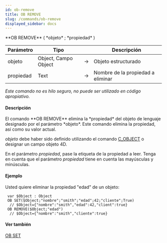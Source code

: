 ```yaml
---
id: ob-remove
title: OB REMOVE
slug: /commands/ob-remove
displayed_sidebar: docs
---
```


<!--REF #_command_.OB REMOVE.Syntax-->**OB REMOVE** ( *objeto* ; *propiedad* )<!-- END REF-->
<!--REF #_command_.OB REMOVE.Params-->
| Parámetro | Tipo |  | Descripción |
| --- | --- | --- | --- |
| objeto | Object, Campo Object | &#8594;  | Objeto estructurado |
| propiedad | Text | &#8594;  | Nombre de la propiedad a eliminar |

<!-- END REF-->

*Este comando no es hilo seguro, no puede ser utilizado en código apropiativo.*


#### Descripción 

<!--REF #_command_.OB REMOVE.Summary-->El comando **OB REMOVE** elimina la *propiedad* del objeto de lenguaje designado por el parámetro *objeto*.<!-- END REF--> Este comando elimina la propiedad, así como su valor actual.  
  
*objeto* debe haber sido definido utilizando el comando [C\_OBJECT](c-object.md) o designar un campo objeto 4D.  
  
En el parámetro *propiedad*, pase la etiqueta de la propiedad a leer. Tenga en cuenta que el parámetro *propiedad* tiene en cuenta las mayúsculas y minúsculas.

#### Ejemplo 

Usted quiere eliminar la propiedad "edad" de un objeto:

```4d
 var $Object : Object
 OB SET($Object;"nombre";"smith";"edad";42;"cliente";True)
  // $Object={"nombre":"smith","edad":42,"client":true}
 OB REMOVE($Object;"edad")
  // $Object={"nombre":"smith","cliente":true}
```

#### Ver también 

[OB SET](ob-set.md)  